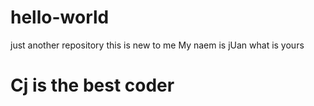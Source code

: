 # hello-world
just another repository
this is new to me
My naem is jUan
what is yours
<html>
  <body>
    <h1> Cj is the best coder
      
